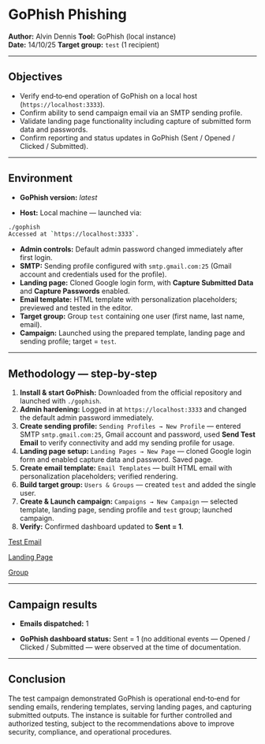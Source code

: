 # GoPhish Phishing

**Author:** Alvin Dennis
**Tool:** GoPhish (local instance)  
**Date:** 14/10/25
**Target group:** `test` (1 recipient)

---

## Objectives

- Verify end‑to‑end operation of GoPhish on a local host (`https://localhost:3333`).  
- Confirm ability to send campaign email via an SMTP sending profile.  
- Validate landing page functionality including capture of submitted form data and passwords.  
- Confirm reporting and status updates in GoPhish (Sent / Opened / Clicked / Submitted).

---

## Environment

- **GoPhish version:** _latest_  

- **Host:** Local machine — launched via:

```bash
./gophish
Accessed at `https://localhost:3333`. 
```

- **Admin controls:** Default admin password changed immediately after first login.  
- **SMTP:** Sending profile configured with `smtp.gmail.com:25` (Gmail account and credentials used for the profile).  
- **Landing page:** Cloned Google login form, with **Capture Submitted Data** and **Capture Passwords** enabled.  
- **Email template:** HTML template with personalization placeholders; previewed and tested in the editor.  
- **Target group:** Group `test` containing one user (first name, last name, email).  
- **Campaign:** Launched using the prepared template, landing page and sending profile; target = `test`.

---

## Methodology — step‑by‑step

1. **Install & start GoPhish:** Downloaded from the official repository and launched with `./gophish`.  
2. **Admin hardening:** Logged in at `https://localhost:3333` and changed the default admin password immediately.  
3. **Create sending profile:** `Sending Profiles → New Profile` — entered SMTP `smtp.gmail.com:25`, Gmail account and password, used **Send Test Email** to verify connectivity and add my sending profile for usage.  
4. **Landing page setup:** `Landing Pages → New Page` — cloned Google login form and enabled capture data and password. Saved page.  
5. **Create email template:** `Email Templates` — built HTML email with personalization placeholders; verified rendering.  
6. **Build target group:** `Users & Groups` — created `test` and added the single user.  
7. **Create & Launch campaign:** `Campaigns → New Campaign` — selected template, landing page, sending profile and `test` group; launched campaign.  
8. **Verify:** Confirmed dashboard updated to **Sent = 1**.

[Test Email](./assets/1.png)

[Landing Page](./assets/2.png)

[Group](./assets/3.png)

---

## Campaign results

- **Emails dispatched:** 1  

- **GoPhish dashboard status:** Sent = 1 (no additional events — Opened / Clicked / Submitted — were observed at the time of documentation.

---

## Conclusion

The test campaign demonstrated GoPhish is operational end‑to‑end for sending emails, rendering templates, serving landing pages, and capturing submitted outputs. The instance is suitable for further controlled and authorized testing, subject to the recommendations above to improve security, compliance, and operational procedures.